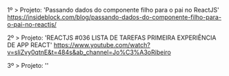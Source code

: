 1º > Projeto: 'Passando dados do componente filho para o pai no ReactJS'
https://insideblock.com/blog/passando-dados-do-componente-filho-para-o-pai-no-reactjs/

2º > Projeto: 'REACTJS #036 LISTA DE TAREFAS PRIMEIRA EXPERIÊNCIA DE APP REACT'
https://www.youtube.com/watch?v=sliZvy0qtnE&t=484s&ab_channel=Jo%C3%A3oRibeiro

3º > Projeto: ''